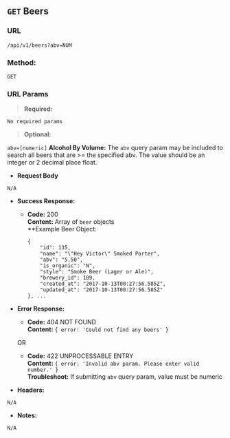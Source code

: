 ## `GET` Beers

### **URL**

`/api/v1/beers?abv=NUM`

### **Method:**
  
`GET`
  
### **URL Params**

> **Required:**
 
`No required params`

> **Optional:**
 
`abv=[numeric]`
    **Alcohol By Volume:** The `abv` query param may be included to search all beers that are >=  the specified abv. The value should be an integer or 2 decimal place float.

* **Request Body**

`N/A`

* **Success Response:**
  * **Code:** 200 <br />
    **Content:** Array of `beer` objects<br />
    **Example Beer Object:
    ```
    {
        "id": 135,
        "name": "\"Hey Victor\" Smoked Porter",
        "abv": "5.50",
        "is_organic": "N",
        "style": "Smoke Beer (Lager or Ale)",
        "brewery_id": 109,
        "created_at": "2017-10-13T00:27:56.585Z",
        "updated_at": "2017-10-13T00:27:56.585Z"
    }, ...
    ```
 
* **Error Response:**
  * **Code:** 404 NOT FOUND <br />
    **Content:** `{ error: 'Could not find any beers' }`

  OR

  * **Code:** 422 UNPROCESSABLE ENTRY <br />
    **Content:** `{ error: 'Invalid abv param. Please enter valid number.' }` <br />
    **Troubleshoot:** If submitting `abv` query param, value must be numeric

* **Headers:**

`N/A`

* **Notes:**

`N/A`
